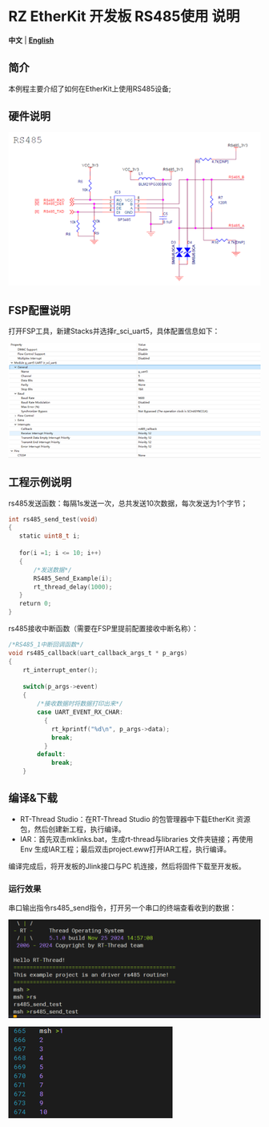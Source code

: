 # RZ EtherKit 开发板 RS485使用 说明

**中文** | [**English**](./README.md)

## 简介

本例程主要介绍了如何在EtherKit上使用RS485设备;

## 硬件说明

![image-20241126102525956](figures/image-20241126102525956.png)

## FSP配置说明

打开FSP工具，新建Stacks并选择r_sci_uart5，具体配置信息如下：

![image-20241126102608069](figures/image-20241126102608069.png)

## 工程示例说明

rs485发送函数：每隔1s发送一次，总共发送10次数据，每次发送为1个字节；

```c
int rs485_send_test(void)
{
   static uint8_t i;

   for(i =1; i <= 10; i++)
   {
       /*发送数据*/
       RS485_Send_Example(i);
       rt_thread_delay(1000);
   }
   return 0;
}
```

rs485接收中断函数（需要在FSP里提前配置接收中断名称）：

```c
/*RS485_1中断回调函数*/
void rs485_callback(uart_callback_args_t * p_args)
{
    rt_interrupt_enter();

    switch(p_args->event)
    {
        /*接收数据时将数据打印出来*/
        case UART_EVENT_RX_CHAR:
          {
            rt_kprintf("%d\n", p_args->data);
            break;
          }
        default:
            break;
    }
```

##  编译&下载

* RT-Thread Studio：在RT-Thread Studio 的包管理器中下载EtherKit 资源包，然后创建新工程，执行编译。
* IAR：首先双击mklinks.bat，生成rt-thread与libraries 文件夹链接；再使用Env 生成IAR工程；最后双击project.eww打开IAR工程，执行编译。

编译完成后，将开发板的Jlink接口与PC 机连接，然后将固件下载至开发板。

### 运行效果

串口输出指令rs485_send指令，打开另一个串口的终端查看收到的数据：

![image-20241126102934625](figures/image-20241126102934625.png)

![image-20241126102958240](figures/image-20241126102958240.png)
